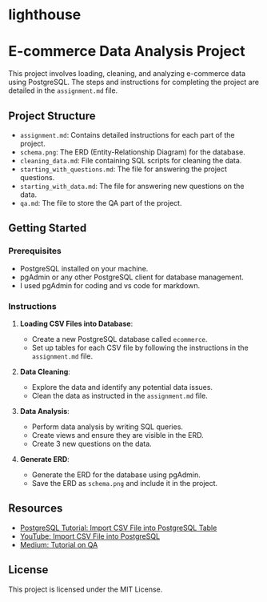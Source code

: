 # lighthouse
# E-commerce Data Analysis Project

This project involves loading, cleaning, and analyzing e-commerce data using PostgreSQL. The steps and instructions for completing the project are detailed in the `assignment.md` file.

## Project Structure

- `assignment.md`: Contains detailed instructions for each part of the project.
- `schema.png`: The ERD (Entity-Relationship Diagram) for the database.
- `cleaning_data.md`: File containing SQL scripts for cleaning the data.
- `starting_with_questions.md`: The file for answering the project questions.
- `starting_with_data.md`: The file for answering new questions on the data.
- `qa.md`: The file to store the QA part of the project.

## Getting Started

### Prerequisites

- PostgreSQL installed on your machine.
- pgAdmin or any other PostgreSQL client for database management.
- I used pgAdmin for coding and vs code for markdown.

### Instructions

1. **Loading CSV Files into Database**:
    - Create a new PostgreSQL database called `ecommerce`.
    - Set up tables for each CSV file by following the instructions in the `assignment.md` file.

2. **Data Cleaning**:
    - Explore the data and identify any potential data issues.
    - Clean the data as instructed in the `assignment.md` file.

3. **Data Analysis**:
    - Perform data analysis by writing SQL queries.
    - Create views and ensure they are visible in the ERD.  
    - Create 3 new questions on the data.

4. **Generate ERD**:
    - Generate the ERD for the database using pgAdmin.
    - Save the ERD as `schema.png` and include it in the project.

## Resources

- [PostgreSQL Tutorial: Import CSV File into PostgreSQL Table](https://www.postgresqltutorial.com/postgresql-tutorial/import-csv-file-into-posgresql-table/)
- [YouTube: Import CSV File into PostgreSQL](https://www.youtube.com/watch?v=6Jf7eTkIaR4)
- [Medium: Tutorial on QA](https://drive.google.com/file/d/16xMdqgr7OnjKYpi3KCclc9sIVXoj4kpm/view)


## License

This project is licensed under the MIT License.
